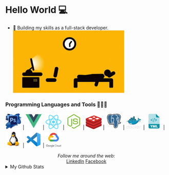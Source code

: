 # Hello World 💻  
* 🌱 Building my skills as a full-stack developer.  
![](https://raw.githubusercontent.com/elarsaks/elarsaks/master/images/1*wwSHyk3f6huruTglVgl-Yw.gif)

### Programming Languages and Tools 🔭🚀🔥

<img src="https://raw.githubusercontent.com/elarsaks/elarsaks/master/images/Photoshop.png" width=50> |
<img src="https://raw.githubusercontent.com/elarsaks/elarsaks/master/images/vue.png" width=50> |
<img src="https://raw.githubusercontent.com/elarsaks/elarsaks/master/images/react.png" width=50> |
<img src="https://raw.githubusercontent.com/elarsaks/elarsaks/master/images/node.png" width=50> |
<img src="https://raw.githubusercontent.com/elarsaks/elarsaks/master/images/redis.png" width=50> |
<img src="https://raw.githubusercontent.com/elarsaks/elarsaks/master/images/Postgres.png" width=50> |
<img src="https://raw.githubusercontent.com/elarsaks/elarsaks/master/images/docker.png" width=50> |
<img src="https://raw.githubusercontent.com/elarsaks/elarsaks/master/images/yaml.png" width=50> |
<img src="https://raw.githubusercontent.com/elarsaks/elarsaks/master/images/linux.png" width=50> |
<img src="https://raw.githubusercontent.com/elarsaks/elarsaks/master/images/vscode.png" width=50> |
<img src="https://raw.githubusercontent.com/elarsaks/elarsaks/master/images/gcp.png" width=50> 

<div align="center">
<i>Follow me around the web:</i><br>
  <a target="_blank" href="https://www.linkedin.com/in/elarsaks/">LinkedIn</a> <a target="_blank" href="https://www.facebook.com/elarsaks/">Facebook</a>
</div>

<details>
  <summary>My Github Stats</summary>
  <br>
<p align="center">
<img align="center" src="https://github-readme-stats.vercel.app/api?username=elarsaks&&show_icons=true&title_color=c095e3&icon_color=95dfe3&text_color=ffffff&bg_color=231f20" alt="Sabbir's Github Stats" alt="Sabbir's Github Status" />
</p>
</details>
